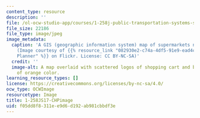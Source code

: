 ```yaml
---
content_type: resource
description: ''
file: /ol-ocw-studio-app/courses/1-258j-public-transportation-systems-spring-2017/f05dd8f8311ee9d6d192ab981cbbdf3e_1-258Js17.jpg
file_size: 22186
file_type: image/jpeg
image_metadata:
  caption: 'A GIS (geographic information system) map of supermarkets near bus stops
    (Image courtesy of {{% resource_link "082930e2-c74a-4df5-91e9-ead4cad3fd01" "City
    Planner" %}} on Flickr. License: CC BY-NC-SA)'
  credit: ''
  image-alt: A map overlaid with scattered logos of shopping cart and bus and gradient
    of orange color.
learning_resource_types: []
license: https://creativecommons.org/licenses/by-nc-sa/4.0/
ocw_type: OCWImage
resourcetype: Image
title: 1-258JS17-CHPimage
uid: f05dd8f8-311e-e9d6-d192-ab981cbbdf3e
---
```

